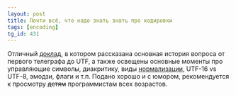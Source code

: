 ```yaml
---
layout: post
title: Почти всё, что надо знать знать про кодировки
tags: [encoding]
tg_id: 431
---
```

Отличный [доклад](https://www.youtube.com/watch?v=gd5uJ7Nlvvo), в котором рассказана основная история вопроса от первого телеграфа до UTF, а также освещены основные моменты про управляющие символы, диакритику, виды [нормализации](/2023/06/08/utf-8-nfd-nfc.html), UTF-16 vs UTF-8, эмодзи, флаги и т.п. Подано хорошо и с юмором, рекомендуется к просмотру ~~детям~~ программистам всех возрастов.

